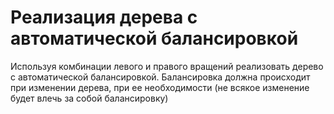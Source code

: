 # Реализация дерева с автоматической балансировкой

Используя комбинации левого и правого вращений реализовать дерево с автоматической балансировкой. Балансировка должна происходит при изменении дерева, при ее необходимости (не всякое изменение будет влечь за собой балансировку)



